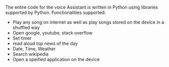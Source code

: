 The entire code for the voice Assistant is written in Python using libraries supported by Python.
Functionalities supported:
- Play any song on internet as well as play songs stored on the device in  a shuffled way
- Open google, youtube, stack overflow
- Set timer
- read aloud top news of the day
- Date, Time, Weather
- Search wikipedia
- Open a speified application on the device
